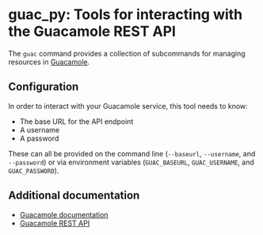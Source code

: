 # guac_py: Tools for interacting with the Guacamole REST API

The `guac` command provides a collection of subcommands for managing resources in [Guacamole][].

[Guacamole]: https://guacamole.apache.org/doc/gug/index.html

## Configuration

In order to interact with your Guacamole service, this tool needs to know:

- The base URL for the API endpoint
- A username
- A password

These can all be provided on the command line (`--baseurl`, `--username`, and `--password`) or via environment variables (`GUAC_BASEURL`, `GUAC_USERNAME`, and `GUAC_PASSWORD`).

## Additional documentation

- [Guacamole documentation](https://guacamole.apache.org/doc/gug/index.html)
- [Guacamole REST API](https://github.com/ridvanaltun/guacamole-rest-api-documentation)

